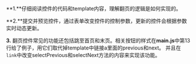 **1.**仔细阅读控件的代码和template内容，理解翻页的逻辑是如何实现的。

**2.**提交并预览控件，通过表单改变控件的控制参数，更新的控件会根据参数实时动态更新。

**3.** 翻页控件常见的功能还包括跳至首页和末页。相关按钮的样式在**main.js**中第13行给了例子，用它们取代掉template中链接a里面的previous和next。
并且在```link```中改变selectPrevious和selectNext方法的内容来实现该功能。
